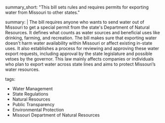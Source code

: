 summary_short: "This bill sets rules and requires permits for exporting water from Missouri to other states."

summary: |
  The bill requires anyone who wants to send water out of Missouri to get a special permit from the state's Department of Natural Resources. It defines what counts as water sources and beneficial uses like drinking, farming, and recreation. The bill makes sure that exporting water doesn't harm water availability within Missouri or affect existing in-state uses. It also establishes a process for reviewing and approving these water export requests, including approval by the state legislature and possible vetoes by the governor. This law mainly affects companies or individuals who plan to export water across state lines and aims to protect Missouri’s water resources.

tags:
  - Water Management
  - State Regulations
  - Natural Resources
  - Public Transparency
  - Environmental Protection
  - Missouri Department of Natural Resources
